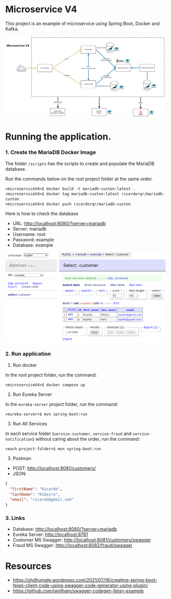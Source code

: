 # Microservice V4

This project is an example of microservice using Spring Boot, Docker and Kafka.

![Microservice V4](files/MicroserviceV4.png)

# Running the application.

### 1. Create the MariaDB Docker Image

The folder `/scripts` has the scripts to create and populate the MariaDB database.

Run the commands below on the root project folder at the same order.

```shell
<microserviceV4>$ docker build -t mariadb-custon:latest .
<microserviceV4>$ docker tag mariadb-custon:latest ricardorqr/mariadb-custon
<microserviceV4>$ docker push ricardorqr/mariadb-custon
```

Here is how to check the database

- URL: [http://localhost:8080/?server=mariadb](http://localhost:8080/?server=mariadb)
- Server: mariadb
- Username: root
- Password: example
- Database: example

![Table Customer](files/MariaDB01.png)

### 2. Run application

1. Run docker

In the root project folder, run the command:

```shell
<microserviceV4>$ docker compose up
```

2. Run Eureka Server

In the `eureka-server` project folder, run the command:

```shell
<eureka-server>$ mvn spring-boot:run
```

3. Run All Services

In each service folder (`service-customer`, `service-fraud` and `service-notification`) without caring about the order, run the command:

```shell
<each-project-folder>$ mvn spring-boot:run
```

3. Postman

- POST: [http://localhost:8081/customers/](http://localhost:8081/customers/)
- JSON:

```JSON
{
  "firstName": "Ricardo",
  "lastName": "Ribeiro",
  "email": "ricardo@gmail.com"
}
```

### 3. Links

- Database: [http://localhost:8080/?server=mariadb](http://localhost:8080/?server=mariadb)
- Eureka Server: [http://localhost:8761](http://localhost:8761)
- Customer MS Swagger: [http://localhost:8081/customers/swagger](http://localhost:8081/customers/swagger)
- Fraud MS Swagger: [http://localhost:8082/fraud/swagger](http://localhost:8082/customers/swagger)

# Resources

- https://shdhumale.wordpress.com/2021/07/16/creating-spring-boot-feign-client-code-using-swagger-code-generator-using-plugin/
- https://github.com/janitham/swagger-codegen-feign-example
